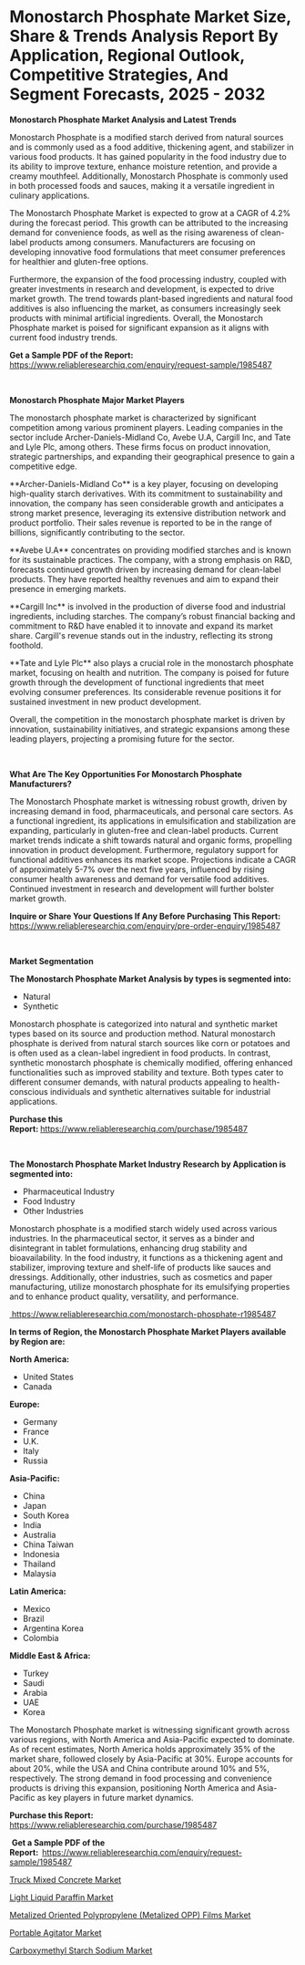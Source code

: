 <p><h1>Monostarch Phosphate Market Size, Share & Trends Analysis Report By Application, Regional Outlook, Competitive Strategies, And Segment Forecasts, 2025 - 2032</h1></p><p><strong>Monostarch Phosphate Market Analysis and Latest Trends</strong></p>
<p><p>Monostarch Phosphate is a modified starch derived from natural sources and is commonly used as a food additive, thickening agent, and stabilizer in various food products. It has gained popularity in the food industry due to its ability to improve texture, enhance moisture retention, and provide a creamy mouthfeel. Additionally, Monostarch Phosphate is commonly used in both processed foods and sauces, making it a versatile ingredient in culinary applications.</p><p>The Monostarch Phosphate Market is expected to grow at a CAGR of 4.2% during the forecast period. This growth can be attributed to the increasing demand for convenience foods, as well as the rising awareness of clean-label products among consumers. Manufacturers are focusing on developing innovative food formulations that meet consumer preferences for healthier and gluten-free options. </p><p>Furthermore, the expansion of the food processing industry, coupled with greater investments in research and development, is expected to drive market growth. The trend towards plant-based ingredients and natural food additives is also influencing the market, as consumers increasingly seek products with minimal artificial ingredients. Overall, the Monostarch Phosphate market is poised for significant expansion as it aligns with current food industry trends.</p></p>
<p><strong>Get a Sample PDF of the Report:&nbsp;</strong> <a href="https://www.reliableresearchiq.com/enquiry/request-sample/1985487?utm_campaign=2267&utm_medium=2&utm_source=Github&utm_content=ia&utm_term=30012025&utm_id=monostarch-phosphate">https://www.reliableresearchiq.com/enquiry/request-sample/1985487</a></p>
<p>&nbsp;</p>
<p><strong>Monostarch Phosphate Major Market Players</strong></p>
<p><p>The monostarch phosphate market is characterized by significant competition among various prominent players. Leading companies in the sector include Archer-Daniels-Midland Co, Avebe U.A, Cargill Inc, and Tate and Lyle Plc, among others. These firms focus on product innovation, strategic partnerships, and expanding their geographical presence to gain a competitive edge.</p><p>**Archer-Daniels-Midland Co** is a key player, focusing on developing high-quality starch derivatives. With its commitment to sustainability and innovation, the company has seen considerable growth and anticipates a strong market presence, leveraging its extensive distribution network and product portfolio. Their sales revenue is reported to be in the range of billions, significantly contributing to the sector.</p><p>**Avebe U.A** concentrates on providing modified starches and is known for its sustainable practices. The company, with a strong emphasis on R&D, forecasts continued growth driven by increasing demand for clean-label products. They have reported healthy revenues and aim to expand their presence in emerging markets.</p><p>**Cargill Inc** is involved in the production of diverse food and industrial ingredients, including starches. The company’s robust financial backing and commitment to R&D have enabled it to innovate and expand its market share. Cargill's revenue stands out in the industry, reflecting its strong foothold.</p><p>**Tate and Lyle Plc** also plays a crucial role in the monostarch phosphate market, focusing on health and nutrition. The company is poised for future growth through the development of functional ingredients that meet evolving consumer preferences. Its considerable revenue positions it for sustained investment in new product development.</p><p>Overall, the competition in the monostarch phosphate market is driven by innovation, sustainability initiatives, and strategic expansions among these leading players, projecting a promising future for the sector.</p></p>
<p>&nbsp;</p>
<p><strong>What Are The Key Opportunities For Monostarch Phosphate Manufacturers?</strong></p>
<p><p>The Monostarch Phosphate market is witnessing robust growth, driven by increasing demand in food, pharmaceuticals, and personal care sectors. As a functional ingredient, its applications in emulsification and stabilization are expanding, particularly in gluten-free and clean-label products. Current market trends indicate a shift towards natural and organic forms, propelling innovation in product development. Furthermore, regulatory support for functional additives enhances its market scope. Projections indicate a CAGR of approximately 5-7% over the next five years, influenced by rising consumer health awareness and demand for versatile food additives. Continued investment in research and development will further bolster market growth.</p></p>
<p><strong>Inquire or Share Your Questions If Any Before Purchasing This Report:</strong> <a href="https://www.reliableresearchiq.com/enquiry/pre-order-enquiry/1985487?utm_campaign=2267&utm_medium=2&utm_source=Github&utm_content=ia&utm_term=30012025&utm_id=monostarch-phosphate">https://www.reliableresearchiq.com/enquiry/pre-order-enquiry/1985487</a></p>
<p>&nbsp;</p>
<p><strong>Market Segmentation</strong></p>
<p><strong>The Monostarch Phosphate Market Analysis by types is segmented into:</strong></p>
<p><ul><li>Natural</li><li>Synthetic</li></ul></p>
<p><p>Monostarch phosphate is categorized into natural and synthetic market types based on its source and production method. Natural monostarch phosphate is derived from natural starch sources like corn or potatoes and is often used as a clean-label ingredient in food products. In contrast, synthetic monostarch phosphate is chemically modified, offering enhanced functionalities such as improved stability and texture. Both types cater to different consumer demands, with natural products appealing to health-conscious individuals and synthetic alternatives suitable for industrial applications.</p></p>
<p><strong>Purchase this Report:&nbsp;</strong><a href="https://www.reliableresearchiq.com/purchase/1985487?utm_campaign=2267&utm_medium=2&utm_source=Github&utm_content=ia&utm_term=30012025&utm_id=monostarch-phosphate">https://www.reliableresearchiq.com/purchase/1985487</a></p>
<p>&nbsp;</p>
<p><strong>The Monostarch Phosphate Market Industry Research by Application is segmented into:</strong></p>
<p><ul><li>Pharmaceutical Industry</li><li>Food Industry</li><li>Other Industries</li></ul></p>
<p><p>Monostarch phosphate is a modified starch widely used across various industries. In the pharmaceutical sector, it serves as a binder and disintegrant in tablet formulations, enhancing drug stability and bioavailability. In the food industry, it functions as a thickening agent and stabilizer, improving texture and shelf-life of products like sauces and dressings. Additionally, other industries, such as cosmetics and paper manufacturing, utilize monostarch phosphate for its emulsifying properties and to enhance product quality, versatility, and performance.</p></p>
<p><a href="https://www.reliableresearchiq.com/monostarch-phosphate-r1985487?utm_campaign=2267&utm_medium=2&utm_source=Github&utm_content=ia&utm_term=30012025&utm_id=monostarch-phosphate">&nbsp;https://www.reliableresearchiq.com/monostarch-phosphate-r1985487</a></p>
<p><strong>In terms of Region, the Monostarch Phosphate Market Players available by Region are:</strong></p>
<p>
    <p> <strong> North America: </strong>
        <ul>
            <li>United States</li>
            <li>Canada</li>
        </ul>
        </p> 
    <p> <strong> Europe: </strong>
        <ul>
            <li>Germany</li>
            <li>France</li>
            <li>U.K.</li>
            <li>Italy</li>
            <li>Russia</li>
        </ul>
        </p> 
    <p> <strong> Asia-Pacific: </strong>
        <ul>
            <li>China</li>
            <li>Japan</li>
            <li>South Korea</li>
            <li>India</li>
            <li>Australia</li>
            <li>China Taiwan</li>
            <li>Indonesia</li>
            <li>Thailand</li>
            <li>Malaysia</li>
        </ul>
        </p> 
    <p> <strong> Latin America: </strong>
        <ul>
            <li>Mexico</li>
            <li>Brazil</li>
            <li>Argentina Korea</li>
            <li>Colombia</li>
        </ul>
        </p> 
    <p> <strong> Middle East & Africa: </strong>
        <ul>
            <li>Turkey</li>
            <li>Saudi</li>
            <li>Arabia</li>
            <li>UAE</li>
            <li>Korea</li>
        </ul>
    </p>
    </p>
<p><p>The Monostarch Phosphate market is witnessing significant growth across various regions, with North America and Asia-Pacific expected to dominate. As of recent estimates, North America holds approximately 35% of the market share, followed closely by Asia-Pacific at 30%. Europe accounts for about 20%, while the USA and China contribute around 10% and 5%, respectively. The strong demand in food processing and convenience products is driving this expansion, positioning North America and Asia-Pacific as key players in future market dynamics.</p></p>
<p><strong>Purchase this Report: </strong><a href="https://www.reliableresearchiq.com/purchase/1985487?utm_campaign=2267&utm_medium=2&utm_source=Github&utm_content=ia&utm_term=30012025&utm_id=monostarch-phosphate">https://www.reliableresearchiq.com/purchase/1985487</a></p>
<p>&nbsp;<strong>Get a Sample PDF of the Report:&nbsp;&nbsp;</strong><a href="https://www.reliableresearchiq.com/enquiry/request-sample/1985487?utm_campaign=2267&utm_medium=2&utm_source=Github&utm_content=ia&utm_term=30012025&utm_id=monostarch-phosphate">https://www.reliableresearchiq.com/enquiry/request-sample/1985487</a></p>
<p><strong></strong></p>
<p><p><a href="https://www.linkedin.com/pulse/exploring-truck-mixed-concrete-market-strategic-insights-annlf?utm_campaign=2267&utm_medium=2&utm_source=Github&utm_content=ia&utm_term=30012025&utm_id=monostarch-phosphate">Truck Mixed Concrete Market</a></p><p><a href="https://github.com/edacruz6/Market-Research-Report-List-1/blob/main/light-liquid-paraffin-market.md?utm_campaign=2267&utm_medium=2&utm_source=Github&utm_content=ia&utm_term=30012025&utm_id=monostarch-phosphate">Light Liquid Paraffin Market</a></p><p><a href="https://www.linkedin.com/pulse/projected-growth-metalized-oriented-polypropylene-opp-films-nt6pf?utm_campaign=2267&utm_medium=2&utm_source=Github&utm_content=ia&utm_term=30012025&utm_id=monostarch-phosphate">Metalized Oriented Polypropylene (Metalized OPP) Films Market</a></p><p><a href="https://www.linkedin.com/pulse/whats-powering-portable-agitator-market-growth-insights-99zif?utm_campaign=2267&utm_medium=2&utm_source=Github&utm_content=ia&utm_term=30012025&utm_id=monostarch-phosphate">Portable Agitator Market</a></p><p><a href="https://github.com/seanmcma708/Market-Research-Report-List-1/blob/main/carboxymethyl-starch-sodium-market.md?utm_campaign=2267&utm_medium=2&utm_source=Github&utm_content=ia&utm_term=30012025&utm_id=monostarch-phosphate">Carboxymethyl Starch Sodium Market</a></p></p>